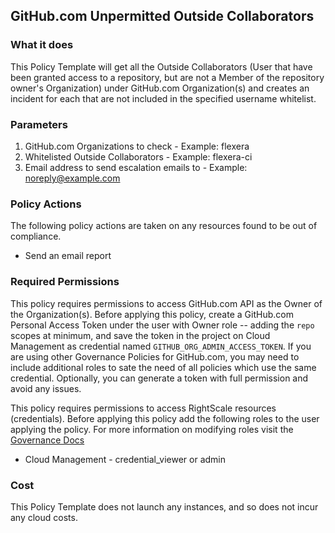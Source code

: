 ## GitHub.com Unpermitted Outside Collaborators

### What it does

This Policy Template will get all the Outside Collaborators (User that have been granted access to a repository, but are not a Member of the repository owner's Organization) under GitHub.com Organization(s) and creates an incident for each that are not included in the specified username whitelist.


### Parameters
1. GitHub.com Organizations to check - Example: flexera
2. Whitelisted Outside Collaborators - Example: flexera-ci
3. Email address to send escalation emails to - Example: noreply@example.com


### Policy Actions

The following policy actions are taken on any resources found to be out of compliance.

- Send an email report


### Required Permissions

This policy requires permissions to access GitHub.com API as the Owner of the Organization(s).  Before applying this policy, create a GitHub.com Personal Access Token under the user with Owner role -- adding the `repo` scopes at minimum, and save the token in the project on Cloud Management as credential named `GITHUB_ORG_ADMIN_ACCESS_TOKEN`.  If you are using other Governance Policies for GitHub.com, you may need to include additional roles to sate the need of all policies which use the same credential.  Optionally, you can generate a token with full permission and avoid any issues.

This policy requires permissions to access RightScale resources (credentials). Before applying this policy add the following roles to the user applying the policy.  For more information on modifying roles visit the [Governance Docs](https://docs.rightscale.com/cm/ref/user_roles.html)

- Cloud Management - credential_viewer or admin


### Cost

This Policy Template does not launch any instances, and so does not incur any cloud costs.
